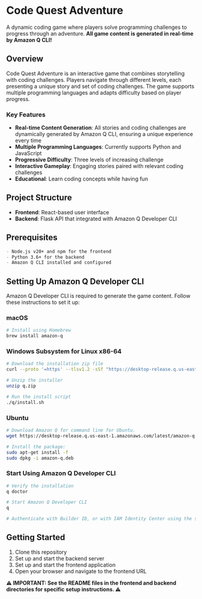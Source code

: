 # Code Quest Adventure

A dynamic coding game where players solve programming challenges to progress through an adventure. **All game content is generated in real-time by Amazon Q CLI!**

## Overview

Code Quest Adventure is an interactive game that combines storytelling with coding challenges. Players navigate through different levels, each presenting a unique story and set of coding challenges. The game supports multiple programming languages and adapts difficulty based on player progress.

### Key Features

- **Real-time Content Generation**: All stories and coding challenges are dynamically generated by Amazon Q CLI, ensuring a unique experience every time
- **Multiple Programming Languages**: Currently supports Python and JavaScript
- **Progressive Difficulty**: Three levels of increasing challenge
- **Interactive Gameplay**: Engaging stories paired with relevant coding challenges
- **Educational**: Learn coding concepts while having fun

## Project Structure

- **Frontend**: React-based user interface
- **Backend**: Flask API that integrated with Amazon Q Developer CLI

## Prerequisites

```markdown
- Node.js v20+ and npm for the frontend
- Python 3.6+ for the backend 
- Amazon Q CLI installed and configured
```
## Setting Up Amazon Q Developer CLI

Amazon Q Developer CLI is required to generate the game content. Follow these instructions to set it up:

### macOS

```bash
# Install using Homebrew
brew install amazon-q
```

### Windows Subsystem for Linux x86-64

```bash
# Download the installation zip file
curl --proto '=https' --tlsv1.2 -sSf "https://desktop-release.q.us-east-1.amazonaws.com/latest/q-x86_64-linux.zip" -o "q.zip"

# Unzip the installer
unzip q.zip

# Run the install script
./q/install.sh
```

### Ubuntu

```bash
# Download Amazon Q for command line for Ubuntu.
wget https://desktop-release.q.us-east-1.amazonaws.com/latest/amazon-q.deb

# Install the package:
sudo apt-get install -f
sudo dpkg -i amazon-q.deb
```

### Start Using Amazon Q Developer CLI

```bash
# Verify the installation
q doctor

# Start Amazon Q Developer CLI
q

# Authenticate with Builder ID, or with IAM Identity Center using the start URL given to you by your account administrator.
```

## Getting Started

1. Clone this repository
2. Set up and start the backend server
3. Set up and start the frontend application
4. Open your browser and navigate to the frontend URL

**⚠️ IMPORTANT: See the README files in the frontend and backend directories for specific setup instructions. ⚠️**